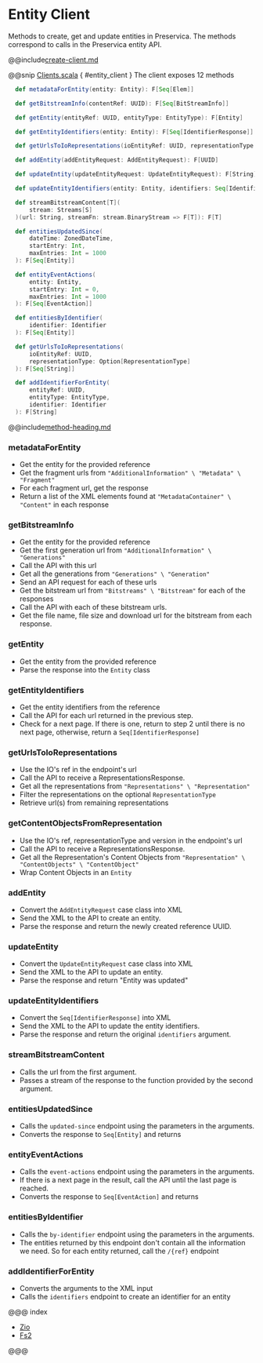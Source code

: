 # Entity Client

Methods to create, get and update entities in Preservica. 
The methods correspond to calls in the Preservica entity API.

@@include[create-client.md](../../.includes/client/create-client.md)

@@snip [Clients.scala](../../../scala/examples/Clients.scala) { #entity_client }
The client exposes 12 methods

```scala
  def metadataForEntity(entity: Entity): F[Seq[Elem]]

  def getBitstreamInfo(contentRef: UUID): F[Seq[BitStreamInfo]]

  def getEntity(entityRef: UUID, entityType: EntityType): F[Entity]

  def getEntityIdentifiers(entity: Entity): F[Seq[IdentifierResponse]]

  def getUrlsToIoRepresentations(ioEntityRef: UUID, representationType: Option[RepresentationType]): F[Seq[String]]

  def addEntity(addEntityRequest: AddEntityRequest): F[UUID]

  def updateEntity(updateEntityRequest: UpdateEntityRequest): F[String]

  def updateEntityIdentifiers(entity: Entity, identifiers: Seq[IdentifierResponse]): F[Seq[IdentifierResponse]]

  def streamBitstreamContent[T](
      stream: Streams[S]
  )(url: String, streamFn: stream.BinaryStream => F[T]): F[T]

  def entitiesUpdatedSince(
      dateTime: ZonedDateTime,
      startEntry: Int,
      maxEntries: Int = 1000
  ): F[Seq[Entity]]

  def entityEventActions(
      entity: Entity,
      startEntry: Int = 0,
      maxEntries: Int = 1000
  ): F[Seq[EventAction]]

  def entitiesByIdentifier(
      identifier: Identifier
  ): F[Seq[Entity]]

  def getUrlsToIoRepresentations(
      ioEntityRef: UUID,
      representationType: Option[RepresentationType]
  ): F[Seq[String]]

  def addIdentifierForEntity(
      entityRef: UUID,
      entityType: EntityType,
      identifier: Identifier
  ): F[String]
```
@@include[method-heading.md](../../.includes/client/method-heading.md)

### metadataForEntity
* Get the entity for the provided reference
* Get the fragment urls from `"AdditionalInformation" \ "Metadata" \ "Fragment"`
* For each fragment url, get the response
* Return a list of the XML elements found at `"MetadataContainer" \ "Content"` in each response

### getBitstreamInfo
* Get the entity for the provided reference
* Get the first generation url from `"AdditionalInformation" \ "Generations"`
* Call the API with this url
* Get all the generations from `"Generations" \ "Generation"`
* Send an API request for each of these urls
* Get the bitstream url from `"Bitstreams" \ "Bitstream"` for each of the responses
* Call the API with each of these bitstream urls.
* Get the file name, file size and download url for the bitstream from each response.

### getEntity
* Get the entity from the provided reference
* Parse the response into the `Entity` class

### getEntityIdentifiers
* Get the entity identifiers from the reference
* Call the API for each url returned in the previous step.
* Check for a next page. If there is one, return to step 2 until there is no next page, otherwise, return a `Seq[IdentifierResponse]`

### getUrlsToIoRepresentations

* Use the IO's ref in the endpoint's url
* Call the API to receive a RepresentationsResponse.
* Get all the representations from `"Representations" \ "Representation"`
* Filter the representations on the optional `RepresentationType`
* Retrieve url(s) from remaining representations

### getContentObjectsFromRepresentation

* Use the IO's ref, representationType and version in the endpoint's url
* Call the API to receive a RepresentationsResponse.
* Get all the Representation's Content Objects from `"Representation" \ "ContentObjects" \ "ContentObject"`
* Wrap Content Objects in an `Entity`

### addEntity
* Convert the `AddEntityRequest` case class into XML
* Send the XML to the API to create an entity.
* Parse the response and return the newly created reference UUID.

### updateEntity
* Convert the `UpdateEntityRequest` case class into XML
* Send the XML to the API to update an entity.
* Parse the response and return "Entity was updated"

### updateEntityIdentifiers
* Convert the `Seq[IdentifierResponse]` into XML
* Send the XML to the API to update the entity identifiers.
* Parse the response and return the original `identifiers` argument.

### streamBitstreamContent
* Calls the url from the first argument. 
* Passes a stream of the response to the function provided by the second argument.

### entitiesUpdatedSince
* Calls the `updated-since` endpoint using the parameters in the arguments.
* Converts the response to `Seq[Entity]` and returns

### entityEventActions
* Calls the `event-actions` endpoint using the parameters in the arguments.
* If there is a next page in the result, call the API until the last page is reached.
* Converts the response to `Seq[EventAction]` and returns

### entitiesByIdentifier
* Calls the `by-identifier` endpoint using the parameters in the arguments.
* The entities returned by this endpoint don't contain all the information we need. So for each entity returned, call the `/{ref}` endpoint

### addIdentifierForEntity
* Converts the arguments to the XML input
* Calls the `identifiers` endpoint to create an identifier for an entity

@@@ index

* [Zio](zio.md)
* [Fs2](fs2.md)

@@@
